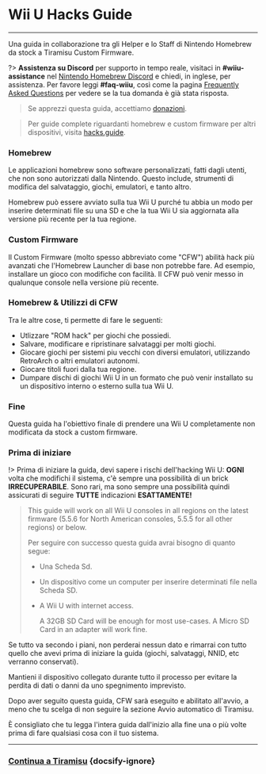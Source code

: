 # Wii U Hacks Guide
---
Una guida in collaborazione tra gli Helper e lo Staff di Nintendo Homebrew da stock a Tiramisu Custom Firmware.

?> **Assistenza su Discord** per supporto in tempo reale, visitaci in **#wiiu-assistance** nel [Nintendo Homebrew Discord](https://discord.gg/C29hYvh) e chiedi, in inglese, per assistenza. Per favore leggi **#faq-wiiu**, così come la pagina [Frequently Asked Questions](faq) per vedere se la tua domanda è già stata risposta.

> Se apprezzi questa guida, accettiamo [donazioni](donations).

> Per guide complete riguardanti homebrew e custom firmware per altri dispositivi, visita [hacks.guide](https://hacks.guide).

### Homebrew

Le applicazioni homebrew sono software personalizzati, fatti dagli utenti, che non sono autorizzati dalla Nintendo. Questo include, strumenti di modifica del salvataggio, giochi, emulatori, e tanto altro.

Homebrew può essere avviato sulla tua Wii U purché tu abbia un modo per inserire determinati file su una SD e che la tua Wii U sia aggiornata alla versione più recente per la tua regione.

### Custom Firmware

Il Custom Firmware (molto spesso abbreviato come "CFW") abilità hack più avanzati che l'Homebrew Launcher di base non potrebbe fare. Ad esempio, installare un gioco con modifiche con facilità. Il CFW può venir messo in qualunque console nella versione più recente.

### Homebrew & Utilizzi di CFW

Tra le altre cose, ti permette di fare le seguenti:

- Utlizzare "ROM hack" per giochi che possiedi.
- Salvare, modificare e ripristinare salvataggi per molti giochi.
- Giocare giochi per sistemi piu vecchi con diversi emulatori, utilizzando RetroArch o altri emulatori autonomi.
- Giocare titoli fuori dalla tua regione.
- Dumpare dischi di giochi Wii U in un formato che può venir installato su un dispositivo interno o esterno sulla tua Wii U.


### Fine

Questa guida ha l'obiettivo finale di prendere una Wii U completamente non modificata da stock a custom firmware.

### Prima di iniziare

!> Prima di iniziare la guida, devi sapere i rischi dell'hacking Wii U: **OGNI** volta che modifichi il sistema, c'è sempre una possibilità di un brick **IRRECUPERABILE**. Sono rari, ma sono sempre una possibilità quindi assicurati di seguire **TUTTE** indicazioni **ESATTAMENTE!**
>
> This guide will work on all Wii U consoles in all regions on the latest firmware (5.5.6 for North American consoles, 5.5.5 for all other regions) or below.
> 
> Per seguire con successo questa guida avrai bisogno di quanto segue:
> 
> - Una Scheda Sd.
> - Un dispositivo come un computer per inserire determinati file nella Scheda SD.
> - A Wii U with internet access.
>     
>     A 32GB SD Card will be enough for most use-cases. A Micro SD Card in an adapter will work fine.

Se tutto va secondo i piani, non perderai nessun dato e rimarrai con tutto quello che avevi prima di iniziare la guida (giochi, salvataggi, NNID, etc verranno conservati).

Mantieni il dispositivo collegato durante tutto il processo per evitare la perdita di dati o danni da uno spegnimento imprevisto.

Dopo aver seguito questa guida, CFW sarà eseguito e abilitato all'avvio, a meno che tu scelga di non seguire la sezione Avvio automatico di Tiramisu.

È consigliato che tu legga l'intera guida dall'inizio alla fine una o più volte prima di fare qualsiasi cosa con il tuo sistema.

---

### [Continua a Tiramisu](tiramisu/sd-preparation) {docsify-ignore}
